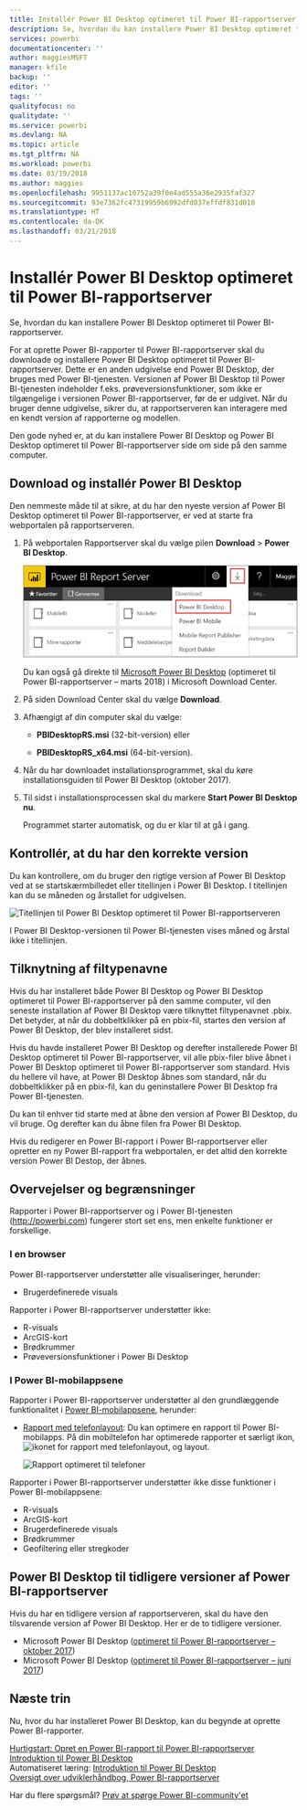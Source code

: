 ```yaml
---
title: Installér Power BI Desktop optimeret til Power BI-rapportserver
description: Se, hvordan du kan installere Power BI Desktop optimeret til Power BI-rapportserver
services: powerbi
documentationcenter: ''
author: maggiesMSFT
manager: kfile
backup: ''
editor: ''
tags: ''
qualityfocus: no
qualitydate: ''
ms.service: powerbi
ms.devlang: NA
ms.topic: article
ms.tgt_pltfrm: NA
ms.workload: powerbi
ms.date: 03/19/2018
ms.author: maggies
ms.openlocfilehash: 9951137ac10752a39f0e4ad555a36e2935faf327
ms.sourcegitcommit: 93e7362fc47319959b6992dfd037effdf831d010
ms.translationtype: HT
ms.contentlocale: da-DK
ms.lasthandoff: 03/21/2018
---
```

# <a name="install-power-bi-desktop-optimized-for-power-bi-report-server"></a>Installér Power BI Desktop optimeret til Power BI-rapportserver
Se, hvordan du kan installere Power BI Desktop optimeret til Power BI-rapportserver.

For at oprette Power BI-rapporter til Power BI-rapportserver skal du downloade og installere Power BI Desktop optimeret til Power BI-rapportserver. Dette er en anden udgivelse end Power BI Desktop, der bruges med Power BI-tjenesten. Versionen af Power BI Desktop til Power BI-tjenesten indeholder f.eks. prøveversionsfunktioner, som ikke er tilgængelige i versionen Power BI-rapportserver, før de er udgivet. Når du bruger denne udgivelse, sikrer du, at rapportserveren kan interagere med en kendt version af rapporterne og modellen. 

Den gode nyhed er, at du kan installere Power BI Desktop og Power BI Desktop optimeret til Power BI-rapportserver side om side på den samme computer.

## <a name="download-and-install-power-bi-desktop"></a>Download og installér Power BI Desktop

Den nemmeste måde til at sikre, at du har den nyeste version af Power BI Desktop optimeret til Power BI-rapportserver, er ved at starte fra webportalen på rapportserveren.

1. På webportalen Rapportserver skal du vælge pilen **Download** > **Power BI Desktop**.

    ![Download Power BI Desktop fra webportalen](media/install-powerbi-desktop/report-server-download-web-portal.png)

    Du kan også gå direkte til [Microsoft Power BI Desktop](https://www.microsoft.com/download/details.aspx?id=56723) (optimeret til Power BI-rapportserver – marts 2018) i Microsoft Download Center.

2. På siden Download Center skal du vælge **Download**.

3. Afhængigt af din computer skal du vælge: 

    - **PBIDesktopRS.msi** (32-bit-version) eller

    - **PBIDesktopRS_x64.msi** (64-bit-version).

1. Når du har downloadet installationsprogrammet, skal du køre installationsguiden til Power BI Desktop (oktober 2017). 
2. Til sidst i installationsprocessen skal du markere **Start Power BI Desktop nu**.
   
    Programmet starter automatisk, og du er klar til at gå i gang.

## <a name="verify-you-are-using-the-correct-version"></a>Kontrollér, at du har den korrekte version
Du kan kontrollere, om du bruger den rigtige version af Power BI Desktop ved at se startskærmbilledet eller titellinjen i Power BI Desktop. I titellinjen kan du se måneden og årstallet for udgivelsen.

![Titellinjen til Power BI Desktop optimeret til Power BI-rapportserveren](media/quickstart-create-powerbi-report/report-server-desktop-october-2017-version.png)

I Power BI Desktop-versionen til Power BI-tjenesten vises måned og årstal ikke i titellinjen.

## <a name="file-extension-association"></a>Tilknytning af filtypenavne
Hvis du har installeret både Power BI Desktop og Power BI Desktop optimeret til Power BI-rapportserver på den samme computer, vil den seneste installation af Power BI Desktop være tilknyttet filtypenavnet .pbix. Det betyder, at når du dobbeltklikker på en pbix-fil, startes den version af Power BI Desktop, der blev installeret sidst.

Hvis du havde installeret Power BI Desktop og derefter installerede Power BI Desktop optimeret til Power BI-rapportserver, vil alle pbix-filer blive åbnet i Power BI Desktop optimeret til Power BI-rapportserver som standard. Hvis du hellere vil have, at Power BI Desktop åbnes som standard, når du dobbeltklikker på en pbix-fil, kan du geninstallere Power BI Desktop fra Power BI-tjenesten.

Du kan til enhver tid starte med at åbne den version af Power BI Desktop, du vil bruge. Og derefter kan du åbne filen fra Power BI Desktop.

Hvis du redigerer en Power BI-rapport i Power BI-rapportserver eller opretter en ny Power BI-rapport fra webportalen, er det altid den korrekte version Power BI Destop, der åbnes.

## <a name="considerations-and-limitations"></a>Overvejelser og begrænsninger
Rapporter i Power BI-rapportserver og i Power BI-tjenesten (http://powerbi.com) fungerer stort set ens, men enkelte funktioner er forskellige.

### <a name="in-a-browser"></a>I en browser
Power BI-rapportserver understøtter alle visualiseringer, herunder:

* Brugerdefinerede visuals

Rapporter i Power BI-rapportserver understøtter ikke:

* R-visuals
* ArcGIS-kort
* Brødkrummer
* Prøveversionsfunktioner i Power Bi Desktop

### <a name="in-the-power-bi-mobile-apps"></a>I Power BI-mobilappsene
Rapporter i Power BI-rapportserver understøtter al den grundlæggende funktionalitet i [Power BI-mobilappsene](../mobile-apps-for-mobile-devices.md), herunder:

* [Rapport med telefonlayout](../desktop-create-phone-report.md): Du kan optimere en rapport til Power BI-mobilapps. På din mobiltelefon har optimerede rapporter et særligt ikon, ![ikonet for rapport med telefonlayout](media/quickstart-create-powerbi-report/power-bi-rs-mobile-optimized-icon.png), og layout.
  
    ![Rapport optimeret til telefoner](media/quickstart-create-powerbi-report/power-bi-rs-mobile-optimized-report.png)

Rapporter i Power BI-rapportserver understøtter ikke disse funktioner i Power BI-mobilappsene:

* R-visuals
* ArcGIS-kort
* Brugerdefinerede visuals
* Brødkrummer
* Geofiltering eller stregkoder

## <a name="power-bi-desktop-for-earlier-versions-of-power-bi-report-server"></a>Power BI Desktop til tidligere versioner af Power BI-rapportserver

Hvis du har en tidligere version af rapportserveren, skal du have den tilsvarende version af Power BI Desktop. Her er de to tidligere versioner.

- Microsoft Power BI Desktop ([optimeret til Power BI-rapportserver – oktober 2017](https://www.microsoft.com/download/details.aspx?id=56136))
- Microsoft Power BI Desktop ([optimeret til Power BI-rapportserver – juni 2017](https://www.microsoft.com/download/details.aspx?id=55330))

## <a name="next-steps"></a>Næste trin
Nu, hvor du har installeret Power BI Desktop, kan du begynde at oprette Power BI-rapporter.

[Hurtigstart: Opret en Power BI-rapport til Power BI-rapportserver](quickstart-create-powerbi-report.md)  
[Introduktion til Power BI Desktop](../desktop-getting-started.md)  
Automatiseret læring: [Introduktion til Power BI Desktop](../guided-learning/gettingdata.yml#step-2)  
[Oversigt over udviklerhåndbog, Power BI-rapportserver](user-handbook-overview.md)

Har du flere spørgsmål? [Prøv at spørge Power BI-community'et](https://community.powerbi.com/)

